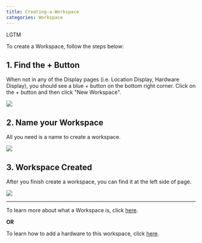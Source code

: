 ```yaml
---
title: Creating-a-Workspace
categories: Workspace
---
```

LGTM

To create a Workspace, follow the steps below:

## 1. Find the + Button

When not in any of the Display pages (i.e. Location Display, Hardware Display), you should see a blue + button on the bottom right corner. Click on the + button and then click "New Workspace".

![](https://cloud.githubusercontent.com/assets/26155270/23690130/3a048a28-03fa-11e7-8c68-4b9c61b12a6e.jpg)


## 2. Name your Workspace

All you need is a name to create a workspace.

![](https://cloud.githubusercontent.com/assets/26155270/23690178/96b99f42-03fa-11e7-848f-fd3d3541838f.png)


## 3. Workspace Created

After you finish create a workspace, you can find it at the left side of page.

![](https://cloud.githubusercontent.com/assets/26155270/23694661/01433a74-0416-11e7-9fec-447764700c2c.jpg)

-----------

To learn more about what a Workspace is, click [here](/What-is-a-Workspace%3F).

**OR**

To learn how to add a hardware to this workspace, click [here](/Adding-Hardware-to-QLEAR).
